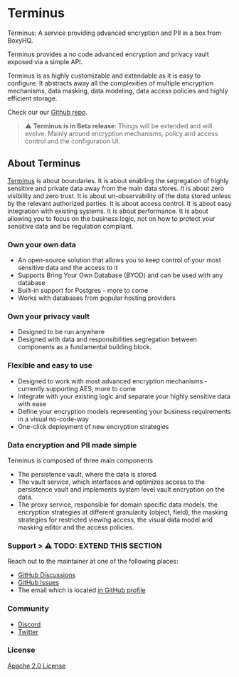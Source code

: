 # Terminus

Terminus: A service providing advanced encryption and PII in a box from BoxyHQ.

Terminus provides a no code advanced encryption and privacy vault exposed via a simple API.

Terminus is as highly customizable and extendable as it is easy to configure. It abstracts away all the complexities of multiple encryption mechanisms, data masking, data modeling, data access policies and highly efficient storage.

Check our our [Github repo](https://github.com/boxyhq/terminus/).

> :warning: **Terminus is in Beta release**: Things will be extended and will evolve. Mainly around encryption mechanisms, policy and access control and the configuration UI.

## About Terminus

[Terminus](<https://en.wikipedia.org/wiki/Terminus_(god)>) is about boundaries. It is about enabling the segregation of highly sensitive and private data away from the main data stores. It is about zero visibility and zero trust. It is about un-observability of the data stored unless by the relevant authorized parties. It is about access control. It is about easy integration with existing systems. It is about performance. It is about allowing you to focus on the business logic, not on how to protect your sensitive data and be regulation compliant.

### Own your own data​

- An open-source solution that allows you to keep control of your most sensitive data and the access to it
- Supports Bring Your Own Database (BYOD) and can be used with any database
- Built-in support for Postgres - more to come
- Works with databases from popular hosting providers

### Own your privacy vault

- Designed to be run anywhere
- Designed with data and responsibilities segregation between components as a fundamental building block.

### Flexible and easy to use​

- Designed to work with most advanced encryption mechanisms - currently supporting AES, more to come
- Integrate with your existing logic and separate your highly sensitive data with ease
- Define your encryption models representing your business requirements in a visual no-code-way
- One-click deployment of new encryption strategies

### Data encryption and PII made simple

Terminus is composed of three main components

- The persistence vault, where the data is stored.
- The vault service, which interfaces and optimizes access to the persistence vault and implements system level vault encryption on the data.
- The proxy service, responsible for domain specific data models, the encryption strategies at different granularity (object, field), the masking strategies for restricted viewing access, the visual data model and masking editor and the access policies.

### Support > :warning: **TODO: EXTEND THIS SECTION**

Reach out to the maintainer at one of the following places:

- [GitHub Discussions](https://github.com/boxyhq/jackson/discussions)
- [GitHub Issues](https://github.com/boxyhq/jackson/issues)
- The email which is located [in GitHub profile](https://github.com/deepakprabhakara)

### Community

- [Discord](https://discord.gg/uyb7pYt4Pa)
- [Twitter](https://twitter.com/boxyhq)

### License

[Apache 2.0 License](https://github.com/boxyhq/jackson/blob/main/LICENSE)
